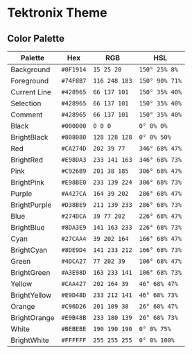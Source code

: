 # Tektronix Theme

## Color Palette

Palette      | Hex       | RGB           | HSL             
---          | ---       | ---           | ---             
Background   | `#0F1914` | `15 25 20`    | `150° 25% 8%`   
Foreground   | `#74F8B7` | `116 248 183` | `150° 90% 71%`  
Current Line | `#428965` | `66 137 101`  | `150° 35% 40%`  
Selection    | `#428965` | `66 137 101`  | `150° 35% 40%`  
Comment      | `#428965` | `66 137 101`  | `150° 35% 40%`  
Black        | `#000000` | `0 0 0`       | `0° 0% 0%`      
BrightBlack  | `#808080` | `128 128 128` | `0° 0% 50%`     
Red          | `#CA274D` | `202 39 77`   | `346° 68% 47%`  
BrightRed    | `#E98DA3` | `233 141 163` | `346° 68% 73%`  
Pink         | `#C926B9` | `201 38 185`  | `306° 68% 47%`  
BrightPink   | `#E98BE0` | `233 139 224` | `306° 68% 73%`  
Purple       | `#A427CA` | `164 39 202`  | `286° 68% 47%`  
BrightPurple | `#D38BE9` | `211 139 233` | `286° 68% 73%`  
Blue         | `#274DCA` | `39 77 202`   | `226° 68% 47%`  
BrightBlue   | `#8DA3E9` | `141 163 233` | `226° 68% 73%`  
Cyan         | `#27CAA4` | `39 202 164`  | `166° 68% 47%`  
BrightCyan   | `#8DE9D4` | `141 233 212` | `166° 68% 73%`  
Green        | `#4DCA27` | `77 202 39`   | `106° 68% 47%`  
BrightGreen  | `#A3E98D` | `163 233 141` | `106° 68% 73%`  
Yellow       | `#CAA427` | `202 164 39`  | `46° 68% 47%`   
BrightYellow | `#E9D48D` | `233 212 141` | `46° 68% 73%`   
Orange       | `#C96D26` | `201 109 38`  | `26° 68% 47%`   
BrightOrange | `#E9B48B` | `233 180 139` | `26° 68% 73%`   
White        | `#BEBEBE` | `190 190 190` | `0° 0% 75%`     
BrightWhite  | `#FFFFFF` | `255 255 255` | `0° 0% 100%`    
